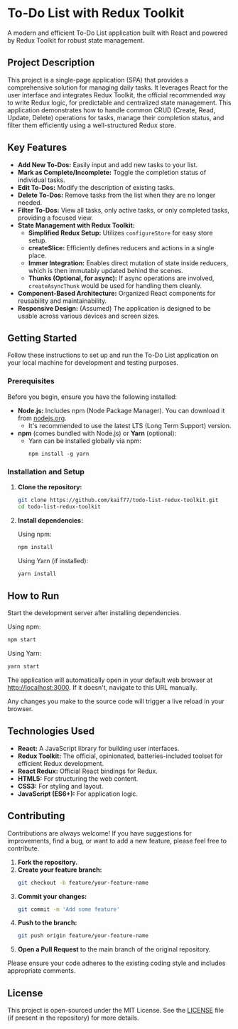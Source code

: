 # To-Do List with Redux Toolkit

A modern and efficient To-Do List application built with React and powered by Redux Toolkit for robust state management.

## Project Description

This project is a single-page application (SPA) that provides a comprehensive solution for managing daily tasks. It leverages React for the user interface and integrates Redux Toolkit, the official recommended way to write Redux logic, for predictable and centralized state management. This application demonstrates how to handle common CRUD (Create, Read, Update, Delete) operations for tasks, manage their completion status, and filter them efficiently using a well-structured Redux store.

## Key Features

- **Add New To-Dos:** Easily input and add new tasks to your list.
- **Mark as Complete/Incomplete:** Toggle the completion status of individual tasks.
- **Edit To-Dos:** Modify the description of existing tasks.
- **Delete To-Dos:** Remove tasks from the list when they are no longer needed.
- **Filter To-Dos:** View all tasks, only active tasks, or only completed tasks, providing a focused view.
- **State Management with Redux Toolkit:**
  - **Simplified Redux Setup:** Utilizes `configureStore` for easy store setup.
  - **createSlice:** Efficiently defines reducers and actions in a single place.
  - **Immer Integration:** Enables direct mutation of state inside reducers, which is then immutably updated behind the scenes.
  - **Thunks (Optional, for async):** If async operations are involved, `createAsyncThunk` would be used for handling them cleanly.
- **Component-Based Architecture:** Organized React components for reusability and maintainability.
- **Responsive Design:** (Assumed) The application is designed to be usable across various devices and screen sizes.

## Getting Started

Follow these instructions to set up and run the To-Do List application on your local machine for development and testing purposes.

### Prerequisites

Before you begin, ensure you have the following installed:

- **Node.js:** Includes npm (Node Package Manager). You can download it from [nodejs.org](https://nodejs.org/).
  - It's recommended to use the latest LTS (Long Term Support) version.
- **npm** (comes bundled with Node.js) or **Yarn** (optional):
  - Yarn can be installed globally via npm:  
    ```
    npm install -g yarn
    ```

### Installation and Setup

1. **Clone the repository:**
    ```bash
    git clone https://github.com/kaif77/todo-list-redux-toolkit.git
    cd todo-list-redux-toolkit
    ```

2. **Install dependencies:**

    Using npm:
    ```bash
    npm install
    ```

    Using Yarn (if installed):
    ```bash
    yarn install
    ```

## How to Run

Start the development server after installing dependencies.

Using npm:
```bash
npm start
```

Using Yarn:
```bash
yarn start
```

The application will automatically open in your default web browser at [http://localhost:3000](http://localhost:3000). If it doesn't, navigate to this URL manually.

Any changes you make to the source code will trigger a live reload in your browser.

## Technologies Used

- **React:** A JavaScript library for building user interfaces.
- **Redux Toolkit:** The official, opinionated, batteries-included toolset for efficient Redux development.
- **React Redux:** Official React bindings for Redux.
- **HTML5:** For structuring the web content.
- **CSS3:** For styling and layout.
- **JavaScript (ES6+):** For application logic.

## Contributing

Contributions are always welcome! If you have suggestions for improvements, find a bug, or want to add a new feature, please feel free to contribute.

1. **Fork the repository.**
2. **Create your feature branch:**
    ```bash
    git checkout -b feature/your-feature-name
    ```
3. **Commit your changes:**
    ```bash
    git commit -m 'Add some feature'
    ```
4. **Push to the branch:**
    ```bash
    git push origin feature/your-feature-name
    ```
5. **Open a Pull Request** to the main branch of the original repository.

Please ensure your code adheres to the existing coding style and includes appropriate comments.

## License

This project is open-sourced under the MIT License. See the [LICENSE](LICENSE) file (if present in the repository) for more details.
